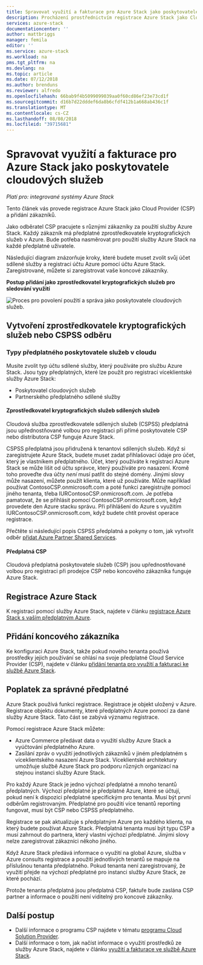 ```yaml
---
title: Spravovat využití a fakturace pro Azure Stack jako poskytovatele cloudových služeb | Dokumentace Microsoftu
description: Procházení prostřednictvím registrace Azure Stack jako Cloud Provider (CSP) a přidání zákazníků pro účely fakturace.
services: azure-stack
documentationcenter: ''
author: mattbriggs
manager: femila
editor: ''
ms.service: azure-stack
ms.workload: na
pms.tgt_pltfrm: na
ms.devlang: na
ms.topic: article
ms.date: 07/12/2018
ms.author: brenduns
ms.reviewer: alfredo
ms.openlocfilehash: 66bab9f4b5099099039aa0f60cd86ef23e73cd1f
ms.sourcegitcommit: d16b7d22dddef6da8b6cfdf412b1a668ab436c1f
ms.translationtype: MT
ms.contentlocale: cs-CZ
ms.lasthandoff: 08/08/2018
ms.locfileid: "39715681"
---
```

# <a name="manage-usage-and-billing-for-azure-stack-as-a-cloud-service-provider"></a>Spravovat využití a fakturace pro Azure Stack jako poskytovatele cloudových služeb 

*Platí pro: integrované systémy Azure Stack*

Tento článek vás provede registrace Azure Stack jako Cloud Provider (CSP) a přidání zákazníků.

Jako odběratel CSP pracujete s různými zákazníky za použití služby Azure Stack. Každý zákazník má předplatné zprostředkovatele kryptografických služeb v Azure. Bude potřeba nasměrovat pro použití služby Azure Stack na každé předplatné uživatele.

Následující diagram znázorňuje kroky, které budete muset zvolit svůj účet sdílené služby a registraci účtu Azure pomocí účtu Azure Stack. Zaregistrované, můžete si zaregistrovat vaše koncové zákazníky.

**Postup přidání jako zprostředkovatel kryptografických služeb pro sledování využití**

![Proces pro povolení použití a správa jako poskytovatele cloudových služeb.](media\azure-stack-add-manage-billing-as-a-csp\process-add-useage-as-a-csp.png)

## <a name="create-a-csp-or-cspss-subscription"></a>Vytvoření zprostředkovatele kryptografických služeb nebo CSPSS odběru

### <a name="cloud-service-provider-subscription-types"></a>Typy předplatného poskytovatele služeb v cloudu

Musíte zvolit typ účtu sdílené služby, který používáte pro službu Azure Stack. Jsou typy předplatných, které lze použít pro registraci víceklientské služby Azure Stack:

 - Poskytovatel cloudových služeb 
 - Partnerského předplatného sdílené služby 

#### <a name="csp-shared-services"></a>Zprostředkovatel kryptografických služeb sdílených služeb

Cloudová služba zprostředkovatele sdílených služeb (CSPSS) předplatná jsou upřednostňované volbou pro registraci při přímé poskytovatele CSP nebo distributora CSP funguje Azure Stack.

CSPSS předplatná jsou přidružená k tenantovi sdílených služeb. Když si zaregistrujete Azure Stack, budete muset zadat přihlašovací údaje pro účet, který je vlastníkem předplatného. Účet, který používáte k registraci Azure Stack se může lišit od účtu správce, který používáte pro nasazení. Kromě toho proveďte dva účty *není* musí patřit do stejné domény. Jinými slovy může nasazení, můžete použít klienta, které už používáte. Může například používat ContosoCSP.onmicrosoft.com a poté funkci zaregistrujte pomocí jiného tenanta, třeba IURContosoCSP.onmicrosoft.com. Je potřeba pamatovat, že se přihlásit pomocí ContosoCSP.onmicrosoft.com, když provedete den Azure stacku správu. Při přihlášení do Azure s využitím IURContosoCSP.onmicrosoft.com, když budete chtít provést operace registrace.

Přečtěte si následující popis CSPSS předplatná a pokyny o tom, jak vytvořit odběr [přidat Azure Partner Shared Services](https://msdn.microsoft.com/partner-center/shared-services).

#### <a name="csp-subscriptions"></a>Předplatná CSP

Cloudová předplatná poskytovatele služeb (CSP) jsou upřednostňované volbou pro registraci při prodejce CSP nebo koncového zákazníka funguje Azure Stack.

## <a name="register-azure-stack"></a>Registrace Azure Stack

K registraci pomocí služby Azure Stack, najdete v článku [registrace Azure Stack s vaším předplatným Azure](azure-stack-registration.md).

## <a name="add-end-customer"></a>Přidání koncového zákazníka

Ke konfiguraci Azure Stack, takže pokud nového tenanta používá prostředky jejich používání se ohlásí na svoje předplatné Cloud Service Provider (CSP), najdete v článku [přidání tenanta pro využití a fakturaci ke službě Azure Stack](azure-stack-csp-howto-register-tenants.md).

## <a name="charge-the-right-subscriptions"></a>Poplatek za správné předplatné

Azure Stack používá funkci registrace. Registrace je objekt uložený v Azure. Registrace objektu dokumenty, které předplatných Azure pomocí za dané služby Azure Stack. Tato část se zabývá významu registrace.

Pomocí registrace Azure Stack můžete:
 - Azure Commerce předávat data o využití služby Azure Stack a vyúčtování předplatného Azure.
 - Zasílání zpráv o využití jednotlivých zákazníků v jiném předplatném s víceklientského nasazení Azure Stack. Víceklientské architektury umožňuje službě Azure Stack pro podporu různých organizací na stejnou instanci služby Azure Stack.

Pro každý Azure Stack je jedno výchozí předplatné a mnoho tenantů předplatných. Výchozí předplatné je předplatné Azure, které se účtují, pokud není k dispozici předplatné specifickým pro tenanta. Musí být první odběrům registrovaným. Předplatné pro použití více tenantů reporting fungovat, musí být CSP nebo CSPSS předplatného.

Registrace se pak aktualizuje s předplatným Azure pro každého klienta, na který budete používat Azure Stack. Předplatná tenanta musí být typu CSP a musí zahrnout do partnera, který vlastní výchozí předplatné. Jinými slovy nelze zaregistrovat zákazníci někoho jiného.

Když Azure Stack předává informace o využití na global Azure, služba v Azure consults registrace a použití jednotlivých tenantů se mapuje na příslušnou tenanta předplatného. Pokud tenanta není zaregistrovaný, že využití přejde na výchozí předplatné pro instanci služby Azure Stack, ze které pochází.

Protože tenanta předplatná jsou předplatná CSP, faktuře bude zaslána CSP partner a informace o použití není viditelný pro koncové zákazníky.

## <a name="next-steps"></a>Další postup

 - Další informace o programu CSP najdete v tématu [programu Cloud Solution Provider](https://partner.microsoft.com/solutions/microsoft-cloud-solutions).
 - Další informace o tom, jak načíst informace o využití prostředků ze služby Azure Stack, najdete v článku [využití a fakturace ve službě Azure Stack](azure-stack-billing-and-chargeback.md).
